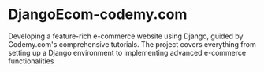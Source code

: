# DjangoEcom-codemy.com
Developing a feature-rich e-commerce website using Django, guided by Codemy.com's comprehensive tutorials. The project covers everything from setting up a Django environment to implementing advanced e-commerce functionalities

